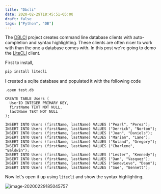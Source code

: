 ```yaml
---
title: "Dbcli"
date: 2020-02-29T18:45:51-05:00
draft: false
tags: ["Python", "DB"]
---
```


The [DBLCI](https://www.dbcli.com/) project creates command line database clients with auto-completion and syntax highlighting. These clients are often nicer to work with than the one a database comes with. In this post we're going to demo the [LiteCLI](https://litecli.com/) client.

First to install,

```bash
pip install litecli
```

I created a sqlite database and populated it with the following code

```sqlite
.open test.db

CREATE TABLE Users (
  UserID INTEGER PRIMARY KEY,
  firstName TEXT NOT NULL,
  lastName TEXT NOT NULL
);

INSERT INTO Users (firstName, lastName) VALUES ("Pearl", "Perez");
INSERT INTO Users (firstName, lastName) VALUES ("Derrick", "Norton");
INSERT INTO Users (firstName, lastName) VALUES ("Joan", "Daniels");
INSERT INTO Users (firstName, lastName) VALUES ("Marian", "Lane");
INSERT INTO Users (firstName, lastName) VALUES ("Roland", "Gregory");
INSERT INTO Users (firstName, lastName) VALUES ("Charlene", "Baldwin");
INSERT INTO Users (firstName, lastName) VALUES ("Lester", "Kennedy");
INSERT INTO Users (firstName, lastName) VALUES ("Dan", "Vasquez");
INSERT INTO Users (firstName, lastName) VALUES ("Genevieve", "Dean");
INSERT INTO Users (firstName, lastName) VALUES ("Sue", "Bennett");
```

Now let's open it up using `litecli` and show the syntax highlighting.

![image-20200229185045757](/files/images/20200229185045757.png)
